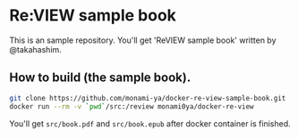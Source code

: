 Re:VIEW sample book
===================

This is an sample repository.
You'll get 'ReVIEW sample book' written by @takahashim.

How to build (the sample book).
-------------------------------

```sh
git clone https://github.com/monami-ya/docker-re-view-sample-book.git
docker run --rm -v `pwd`/src:/review monami0ya/docker-re-view
```

You'll get ```src/book.pdf``` and ```src/book.epub``` after docker container is finished.
